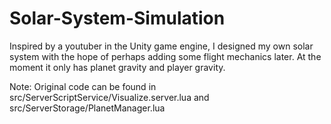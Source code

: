 # Solar-System-Simulation
Inspired by a youtuber in the Unity game engine, I designed my own solar system with the hope of perhaps adding some flight mechanics later. At the moment it only has planet gravity and player gravity.

Note: Original code can be found in src/ServerScriptService/Visualize.server.lua and src/ServerStorage/PlanetManager.lua
